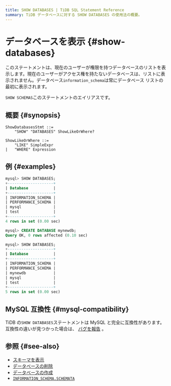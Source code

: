 ```yaml
---
title: SHOW DATABASES | TiDB SQL Statement Reference
summary: TiDB データベースに対する SHOW DATABASES の使用法の概要。
---
```


# データベースを表示 {#show-databases}

このステートメントは、現在のユーザーが権限を持つデータベースのリストを表示します。現在のユーザーがアクセス権を持たないデータベースは、リストに表示されません。データベース`information_schema`は常にデータベース リストの最初に表示されます。

`SHOW SCHEMAS`このステートメントのエイリアスです。

## 概要 {#synopsis}

```ebnf+diagram
ShowDatabasesStmt ::=
    "SHOW" "DATABASES" ShowLikeOrWhere?

ShowLikeOrWhere ::=
    "LIKE" SimpleExpr
|   "WHERE" Expression
```

## 例 {#examples}

```sql
mysql> SHOW DATABASES;
+--------------------+
| Database           |
+--------------------+
| INFORMATION_SCHEMA |
| PERFORMANCE_SCHEMA |
| mysql              |
| test               |
+--------------------+
4 rows in set (0.00 sec)

mysql> CREATE DATABASE mynewdb;
Query OK, 0 rows affected (0.10 sec)

mysql> SHOW DATABASES;
+--------------------+
| Database           |
+--------------------+
| INFORMATION_SCHEMA |
| PERFORMANCE_SCHEMA |
| mynewdb            |
| mysql              |
| test               |
+--------------------+
5 rows in set (0.00 sec)
```

## MySQL 互換性 {#mysql-compatibility}

TiDB の`SHOW DATABASES`ステートメントは MySQL と完全に互換性があります。互換性の違いが見つかった場合は、 [バグを報告](https://docs.pingcap.com/tidb/stable/support) 。

## 参照 {#see-also}

-   [スキーマを表示](/sql-statements/sql-statement-show-schemas.md)
-   [データベースの削除](/sql-statements/sql-statement-drop-database.md)
-   [データベースの作成](/sql-statements/sql-statement-create-database.md)
-   [`INFORMATION_SCHEMA.SCHEMATA`](/information-schema/information-schema-schemata.md)
